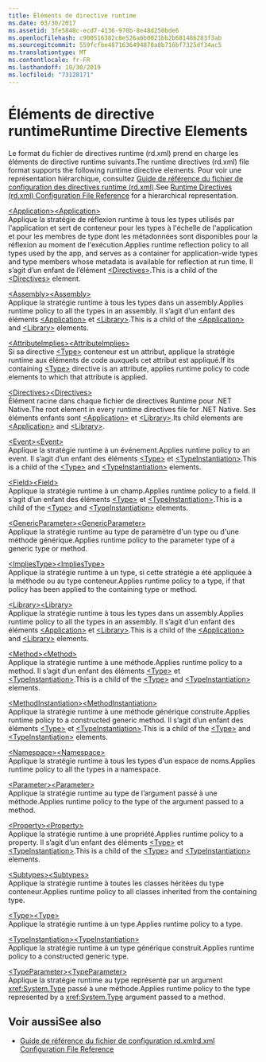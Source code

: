 ```yaml
---
title: Éléments de directive runtime
ms.date: 03/30/2017
ms.assetid: 3fe5848c-ecd7-4136-970b-8e48d250bde6
ms.openlocfilehash: c900516382c8e526a6b0021bb2b681486283f3ab
ms.sourcegitcommit: 559fcfbe4871636494870a8b716bf7325df34ac5
ms.translationtype: MT
ms.contentlocale: fr-FR
ms.lasthandoff: 10/30/2019
ms.locfileid: "73128171"
---
```

# <a name="runtime-directive-elements"></a><span data-ttu-id="0615a-102">Éléments de directive runtime</span><span class="sxs-lookup"><span data-stu-id="0615a-102">Runtime Directive Elements</span></span>
<span data-ttu-id="0615a-103">Le format du fichier de directives runtime (rd.xml) prend en charge les éléments de directive runtime suivants.</span><span class="sxs-lookup"><span data-stu-id="0615a-103">The runtime directives (rd.xml) file format supports the following runtime directive elements.</span></span> <span data-ttu-id="0615a-104">Pour voir une représentation hiérarchique, consultez [Guide de référence du fichier de configuration des directives runtime (rd.xml)](runtime-directives-rd-xml-configuration-file-reference.md).</span><span class="sxs-lookup"><span data-stu-id="0615a-104">See [Runtime Directives (rd.xml) Configuration File Reference](runtime-directives-rd-xml-configuration-file-reference.md) for a hierarchical representation.</span></span>  
  
 [<span data-ttu-id="0615a-105">\<Application></span><span class="sxs-lookup"><span data-stu-id="0615a-105">\<Application></span></span>](application-element-net-native.md)  
 <span data-ttu-id="0615a-106">Applique la stratégie de réflexion runtime à tous les types utilisés par l'application et sert de conteneur pour les types à l'échelle de l'application et pour les membres de type dont les métadonnées sont disponibles pour la réflexion au moment de l'exécution.</span><span class="sxs-lookup"><span data-stu-id="0615a-106">Applies runtime reflection policy to all types used by the app, and serves as a container for application-wide types and type members whose metadata is available for reflection at run time.</span></span> <span data-ttu-id="0615a-107">Il s’agit d’un enfant de l’élément [\<Directives>](directives-element-net-native.md).</span><span class="sxs-lookup"><span data-stu-id="0615a-107">This is a child of the [\<Directives>](directives-element-net-native.md) element.</span></span>  
  
 [<span data-ttu-id="0615a-108">\<Assembly></span><span class="sxs-lookup"><span data-stu-id="0615a-108">\<Assembly></span></span>](assembly-element-net-native.md)  
 <span data-ttu-id="0615a-109">Applique la stratégie runtime à tous les types dans un assembly.</span><span class="sxs-lookup"><span data-stu-id="0615a-109">Applies runtime policy to all the types in an assembly.</span></span> <span data-ttu-id="0615a-110">Il s’agit d’un enfant des éléments [\<Application>](application-element-net-native.md) et [\<Library>](library-element-net-native.md).</span><span class="sxs-lookup"><span data-stu-id="0615a-110">This is a child of the [\<Application>](application-element-net-native.md) and [\<Library>](library-element-net-native.md) elements.</span></span>  
  
 [<span data-ttu-id="0615a-111">\<AttributeImplies></span><span class="sxs-lookup"><span data-stu-id="0615a-111">\<AttributeImplies></span></span>](attributeimplies-element-net-native.md)  
 <span data-ttu-id="0615a-112">Si sa directive [\<Type>](type-element-net-native.md) conteneur est un attribut, applique la stratégie runtime aux éléments de code auxquels cet attribut est appliqué.</span><span class="sxs-lookup"><span data-stu-id="0615a-112">If its containing [\<Type>](type-element-net-native.md) directive is an attribute, applies runtime policy to code elements to which that attribute is applied.</span></span>  
  
 [<span data-ttu-id="0615a-113">\<Directives></span><span class="sxs-lookup"><span data-stu-id="0615a-113">\<Directives></span></span>](directives-element-net-native.md)  
 <span data-ttu-id="0615a-114">Élément racine dans chaque fichier de directives Runtime pour .NET Native.</span><span class="sxs-lookup"><span data-stu-id="0615a-114">The root element in every runtime directives file for .NET Native.</span></span> <span data-ttu-id="0615a-115">Ses éléments enfants sont [\<Application>](application-element-net-native.md) et [\<Library>](library-element-net-native.md).</span><span class="sxs-lookup"><span data-stu-id="0615a-115">Its child elements are [\<Application>](application-element-net-native.md) and [\<Library>](library-element-net-native.md).</span></span>  
  
 [<span data-ttu-id="0615a-116">\<Event></span><span class="sxs-lookup"><span data-stu-id="0615a-116">\<Event></span></span>](event-element-net-native.md)  
 <span data-ttu-id="0615a-117">Applique la stratégie runtime à un événement.</span><span class="sxs-lookup"><span data-stu-id="0615a-117">Applies runtime policy to an event.</span></span> <span data-ttu-id="0615a-118">Il s’agit d’un enfant des éléments [\<Type>](type-element-net-native.md) et [\<TypeInstantiation>](typeinstantiation-element-net-native.md).</span><span class="sxs-lookup"><span data-stu-id="0615a-118">This is a child of the [\<Type>](type-element-net-native.md) and [\<TypeInstantiation>](typeinstantiation-element-net-native.md) elements.</span></span>  
  
 [<span data-ttu-id="0615a-119">\<Field></span><span class="sxs-lookup"><span data-stu-id="0615a-119">\<Field></span></span>](field-element-net-native.md)  
 <span data-ttu-id="0615a-120">Applique la stratégie runtime à un champ.</span><span class="sxs-lookup"><span data-stu-id="0615a-120">Applies runtime policy to a field.</span></span> <span data-ttu-id="0615a-121">Il s’agit d’un enfant des éléments [\<Type>](type-element-net-native.md) et [\<TypeInstantiation>](typeinstantiation-element-net-native.md).</span><span class="sxs-lookup"><span data-stu-id="0615a-121">This is a child of the [\<Type>](type-element-net-native.md) and [\<TypeInstantiation>](typeinstantiation-element-net-native.md) elements.</span></span>  
  
 [<span data-ttu-id="0615a-122">\<GenericParameter></span><span class="sxs-lookup"><span data-stu-id="0615a-122">\<GenericParameter></span></span>](genericparameter-element-net-native.md)  
 <span data-ttu-id="0615a-123">Applique la stratégie runtime au type de paramètre d'un type ou d'une méthode générique.</span><span class="sxs-lookup"><span data-stu-id="0615a-123">Applies runtime policy to the parameter type of a generic type or method.</span></span>  
  
 [<span data-ttu-id="0615a-124">\<ImpliesType></span><span class="sxs-lookup"><span data-stu-id="0615a-124">\<ImpliesType></span></span>](impliestype-element-net-native.md)  
 <span data-ttu-id="0615a-125">Applique la stratégie runtime à un type, si cette stratégie a été appliquée à la méthode ou au type conteneur.</span><span class="sxs-lookup"><span data-stu-id="0615a-125">Applies runtime policy to a type, if that policy has been applied to the containing type or method.</span></span>  
  
 [<span data-ttu-id="0615a-126">\<Library></span><span class="sxs-lookup"><span data-stu-id="0615a-126">\<Library></span></span>](library-element-net-native.md)  
 <span data-ttu-id="0615a-127">Applique la stratégie runtime à tous les types dans un assembly.</span><span class="sxs-lookup"><span data-stu-id="0615a-127">Applies runtime policy to all the types in an assembly.</span></span> <span data-ttu-id="0615a-128">Il s’agit d’un enfant des éléments [\<Application>](application-element-net-native.md) et [\<Library>](library-element-net-native.md).</span><span class="sxs-lookup"><span data-stu-id="0615a-128">This is a child of the [\<Application>](application-element-net-native.md) and [\<Library>](library-element-net-native.md) elements.</span></span>  
  
 [<span data-ttu-id="0615a-129">\<Method></span><span class="sxs-lookup"><span data-stu-id="0615a-129">\<Method></span></span>](method-element-net-native.md)  
 <span data-ttu-id="0615a-130">Applique la stratégie runtime à une méthode.</span><span class="sxs-lookup"><span data-stu-id="0615a-130">Applies runtime policy to a method.</span></span> <span data-ttu-id="0615a-131">Il s’agit d’un enfant des éléments [\<Type>](type-element-net-native.md) et [\<TypeInstantiation>](typeinstantiation-element-net-native.md).</span><span class="sxs-lookup"><span data-stu-id="0615a-131">This is a child of the [\<Type>](type-element-net-native.md) and [\<TypeInstantiation>](typeinstantiation-element-net-native.md) elements.</span></span>  
  
 [<span data-ttu-id="0615a-132">\<MethodInstantiation></span><span class="sxs-lookup"><span data-stu-id="0615a-132">\<MethodInstantiation></span></span>](methodinstantiation-element-net-native.md)  
 <span data-ttu-id="0615a-133">Applique la stratégie runtime à une méthode générique construite.</span><span class="sxs-lookup"><span data-stu-id="0615a-133">Applies runtime policy to a constructed generic method.</span></span> <span data-ttu-id="0615a-134">Il s’agit d’un enfant des éléments [\<Type>](type-element-net-native.md) et [\<TypeInstantiation>](typeinstantiation-element-net-native.md).</span><span class="sxs-lookup"><span data-stu-id="0615a-134">This is a child of the [\<Type>](type-element-net-native.md) and [\<TypeInstantiation>](typeinstantiation-element-net-native.md) elements.</span></span>  
  
 [<span data-ttu-id="0615a-135">\<Namespace></span><span class="sxs-lookup"><span data-stu-id="0615a-135">\<Namespace></span></span>](namespace-element-net-native.md)  
 <span data-ttu-id="0615a-136">Applique la stratégie runtime à tous les types d'un espace de noms.</span><span class="sxs-lookup"><span data-stu-id="0615a-136">Applies runtime policy to all the types in a namespace.</span></span>  
  
 [<span data-ttu-id="0615a-137">\<Parameter></span><span class="sxs-lookup"><span data-stu-id="0615a-137">\<Parameter></span></span>](parameter-element-net-native.md)  
 <span data-ttu-id="0615a-138">Applique la stratégie runtime au type de l’argument passé à une méthode.</span><span class="sxs-lookup"><span data-stu-id="0615a-138">Applies runtime policy to the type of the argument passed to a method.</span></span>  
  
 [<span data-ttu-id="0615a-139">\<Property></span><span class="sxs-lookup"><span data-stu-id="0615a-139">\<Property></span></span>](property-element-net-native.md)  
 <span data-ttu-id="0615a-140">Applique la stratégie runtime à une propriété.</span><span class="sxs-lookup"><span data-stu-id="0615a-140">Applies runtime policy to a property.</span></span> <span data-ttu-id="0615a-141">Il s’agit d’un enfant des éléments [\<Type>](type-element-net-native.md) et [\<TypeInstantiation>](typeinstantiation-element-net-native.md).</span><span class="sxs-lookup"><span data-stu-id="0615a-141">This is a child of the [\<Type>](type-element-net-native.md) and [\<TypeInstantiation>](typeinstantiation-element-net-native.md) elements.</span></span>  
  
 [<span data-ttu-id="0615a-142">\<Subtypes></span><span class="sxs-lookup"><span data-stu-id="0615a-142">\<Subtypes></span></span>](subtypes-element-net-native.md)  
 <span data-ttu-id="0615a-143">Applique la stratégie runtime à toutes les classes héritées du type conteneur.</span><span class="sxs-lookup"><span data-stu-id="0615a-143">Applies runtime policy to all classes inherited from the containing type.</span></span>  
  
 [<span data-ttu-id="0615a-144">\<Type></span><span class="sxs-lookup"><span data-stu-id="0615a-144">\<Type></span></span>](type-element-net-native.md)  
 <span data-ttu-id="0615a-145">Applique la stratégie runtime à un type.</span><span class="sxs-lookup"><span data-stu-id="0615a-145">Applies runtime policy to a type.</span></span>  
  
 [<span data-ttu-id="0615a-146">\<TypeInstantiation></span><span class="sxs-lookup"><span data-stu-id="0615a-146">\<TypeInstantiation></span></span>](typeinstantiation-element-net-native.md)  
 <span data-ttu-id="0615a-147">Applique la stratégie runtime à un type générique construit.</span><span class="sxs-lookup"><span data-stu-id="0615a-147">Applies runtime policy to a constructed generic type.</span></span>  
  
 [<span data-ttu-id="0615a-148">\<TypeParameter></span><span class="sxs-lookup"><span data-stu-id="0615a-148">\<TypeParameter></span></span>](typeparameter-element-net-native.md)  
 <span data-ttu-id="0615a-149">Applique la stratégie runtime au type représenté par un argument <xref:System.Type> passé à une méthode.</span><span class="sxs-lookup"><span data-stu-id="0615a-149">Applies runtime policy to the type represented by a <xref:System.Type> argument passed to a method.</span></span>  
  
## <a name="see-also"></a><span data-ttu-id="0615a-150">Voir aussi</span><span class="sxs-lookup"><span data-stu-id="0615a-150">See also</span></span>

- [<span data-ttu-id="0615a-151">Guide de référence du fichier de configuration rd.xml</span><span class="sxs-lookup"><span data-stu-id="0615a-151">rd.xml Configuration File Reference</span></span>](runtime-directives-rd-xml-configuration-file-reference.md)
